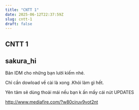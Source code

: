 ```yaml
---
title: "CNTT 1"
date: 2025-06-12T22:37:59Z
slug: cntt-1
draft: false
---
```


## CNTT 1

## sakura_hi

Bản IDM cho những bạn lười kiếm nhé.
 
Chỉ cần dowload về cài là xong .Khỏi làm gì hết.
 
Yên tâm sẽ dùng thoải mái nếu bạn k ấn mấy cái nút UPDATES
 
http://www.mediafire.com/?w80ciruv9vot2nt